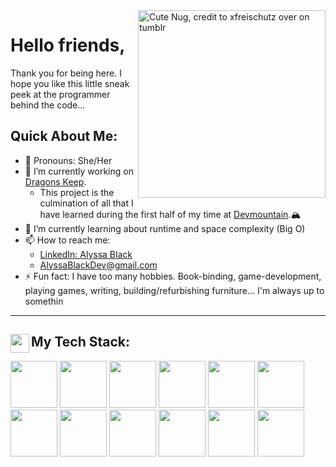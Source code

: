 <link rel="stylesheet" href="https://cdn.jsdelivr.net/gh/devicons/devicon@v2.15.1/devicon.min.css">


<img src="https://64.media.tumblr.com/a7f411e29d6a12835a7d00186a05b687/tumblr_nlszp7C39Q1qc8gdjo2_640.png" alt="Cute Nug, credit to xfreischutz over on tumblr" width="300" align="right" link="https://xfreischutz.tumblr.com/post/114647921017/transparent-nugs-o-feel-free-to-use-as-long-as">

# Hello friends,
Thank you for being here. I hope you like this little sneak peek at the programmer behind the code...


## Quick About Me:
- 🍄 Pronouns: She/Her
- 🐉 I’m currently working on [Dragons Keep](https://github.com/Bissle141/DragonsKeep).  
  - This project is the culmination of all that I have learned during the first half of my time at [Devmountain](https://devmountain.com).🏔
- 🌱 I’m currently learning about runtime and space complexity (Big O)
- 📫 How to reach me: 
  -  [LinkedIn: Alyssa Black](https://www.linkedin.com/in/alyssablackdev/)
  -  [AlyssaBlackDev@gmail.com](mailto:AlyssaBlackDev@gmail.com)
- ⚡ Fun fact: I have too many hobbies. Book-binding, game-development, playing games, writing, building/refurbishing furniture... I'm always up to somethin

<!-- ---

## My Coding Journey So Far:
A deeper dive into me... TBD-->

---
## My Tech Stack:  <img src="https://img.icons8.com/office/512/pancake.png" width="30" align="left">
<div>
<img src="https://lh3.googleusercontent.com/KheE8sKELwl1cWsbvGwKQCKddC2TnjJMWjldD8vm8ciM-RmVRk5tbDtI4iMmzBJ5dOkqxLcoIQRkVtV8ysVgV_Xk5poce_ZOAvGAsAfhPSENc3QWNvOs80QSLCEaIvk3stpeki8wYboIjbzwxRmiVKwVXGizgCj5YgQX0RkuWroTxJ9YsfFz6gaiQkJ8nSm2C7bfbU7TqMDMvryFZlyZRktgQg55mD7QkuzZIFeIKWpl1YPTkzlJ5NAvvYWbsYAzkyvTQbta7JL7N5OHPC3kmge_3TGkTB3H5Ph-B6S4Ninrgiwz39R3OslNpE4_7TaGWsvFDsNQ-RUF-iO92Evskp-LfkZ2PbAtqofIr-__iRpqY5nG_5EZ50HOO89pL1GRS9Z0KMtkDpYTszI284omDsws5Q-K0CNOnvCu5UplapJIkUP3GGDeFm9ump5SQyDhXPUz5gKLbW3euy81_-BfF9PAcNB5rFg_ijU123D5K1h1Dj6t6SsRBekEHCgjqupYxOggDRsffFf_AOfaDJVBFKJdzvAjeow8-PArttdkWKFcBtO8AQqr71yPxykD-ySX-ijAhRLe3qm04FM9GE6eLNZl6xIpELEDeCc0b6FJxsmLEppqvaLUEGy9f_x0Eatj1d2HflWIOXFVMrlw_My1M5S8eT9L-mZIPMIdKJgVgcJI0evvfOX5blmgfkit66YFkHLeWULWqF-NDWR1zkKCMpRrAZpw-UPzMmCE2VzRw8t-2lL7LZqjOQlycRzMe52jyHMnKKlDfjGPnw1clJ5VqPDKRFx4d-Y9bg-0ISxQhqzoYZup2H_D6JzT0t4b-BsLmyXrdTVXDl4N-A0uFcNuJv75s7KHpNF6Dzqdl8VHzlSjKHCqoDh5ZrDH4xSZUyx7NdOeVsLBIwUQYUQCKwJgQ21PmNA0HqcZ2Q9L6clkZyX1=s228-no?authuser=0" width="75px">
<img src="https://lh3.googleusercontent.com/0WFrF-8UEP0EmxgoER-45HfVk1DIwmKdr_k6-c5hLL-fevZ64huqaovCALQ3ltB2uMhOctxo2sNG2t-MdQhoqdhithBBDMJd4DIZeNiOmZlNFeDcdVq6aSFdHAlUtmIMrsZUFnWs7l1aGR2CKqevLEGlKgnMJpDn9dAlLfioz48tXFaQXoVSKymYQ1Ktx3cMTQPr5Q9O94H3ufVtmmP1wWMVVo0lU_v6YI0I0IycrYdh4bnC6lmGJG0zMdDNjhGy-4msgWgIrop_QB5W_dZE5iP-8H7qWwU2aJHsLkcb1EWvwogxghU3CdC9uRvP3-GmbwKqVun_mVrdn7dJDFUXdTt9rK-sV2015XWCYdMnl63cdx2xFXqrz9jVLQzhG-sG6hk1KVfWVWoZxR_czk7erD6UJkCgLbcwtykigjTAlfm7d64GHM2msFsTzCenhoTppJYJXm0P9JpoHX7G296bGL8FNpm9D9Rj4dkeFOcST8TN8TW8UEBuV8Nn3S-tlxgtPgaC0k5pwQlfpkTlAbIrbC4m8j1PEAiDUplGuLv8rZio0h0Eo28bQDyvIoSCOrhq6cWVSIsfKc8_u1g9jHdffUJNCi58ZmlMisgD5OGJHn5_iJGt89TW0PI6J4jHuIOmYPMKdwATOr_1LEw2GelENfr1TkPf5Da0Cetqav7BH3UjaaC0oJajC0BDGZJcX6ntaScjs2Nozx3DejPtjStklxCEKwoNbTgNQUhnRP4VNtmoT0CLIT_03FMJprLM5y_Lapy2OWUNwZTQHyYna0uuTaJdKPX1K6gIa5J6hsDUv3C5Oq45LyMXQ5roRoLs3CMK9oEnVrnInaEsnZfrZyKD63yC2uJb3PjeKawGCgOAkGh8GZu2YunRxPxldsyk9DG_QurAldTol7HmpV7SpC4GwnN31yC2dTw7YXyMkTbpQhT_=s228-no?authuser=0" width="75px">
<img src="https://lh3.googleusercontent.com/jEcNXI7-lT1uliE8_a4GR-xvl9H7CGn18G32rgdeJftDXn5t_IbRnb1fcYhMLut7jZ6JCzO9oIJNSfhHiiR2qj7HnnHHXV2ISSFmBXKS0Y01jQvtfu8we_sHqmT4t4g2CNGu87g-sY8iZtS2KeFgIIxcK4FLd-mHi031fVY2K1Q0NGRHJ85ferpfR_qVRYfhz_2_WtAHmT1jcFuXVYAZsLWPwLiZoOFaZHjtNMZUuvQGBXDMOzSfhd8D7sFPKAjtqmhF7tBMarVMQc14QkrZwlMmj5fp_aDFs87VRqYAi1wLoq-uCpDIgBgVSNlhBodqGqd9Wt70wKJlpfaUBEF27xjHOZTSeWPNbWZiv6RZW9bYPL0blgZQsdt4OhDMALo8behoi3viTXbol7x6cGJZmIf-x-Pcnm-Kq3I2u3uF1YJVAI3YqwS0y_nwIuQftCXsJsc08AZ1HN-3AkygrCaVXV7ERJUh7F4A9gDWIfCPl3jMzeO6jRjSanms-kvmFAQ2vFuhoQvX5uC32gE15YpFNkiBl2Vv3k-HNPnFbdKIVIbalUm9bAkd-7sD-rpjWSugCIkt-phjI5ELrlqmEp8ICqRvr1VlZBqwHdoc1szt_eBqT8egHO_uyip4LLAXrSwnfVoV1oamFawBqPoHunMQ0mYS_h6T9yglMb2ygFy3EIF7TzR-9d68HU8qqCopbQN0yFMd-Fi6h4yoYmymmZl_rscFr5DdgThGwJFUIHO5hMMHUS7lV66LBPFCTbj4i3F6mPT6U8J53Ny9uT6H4v_TLHEB_oAbf_VPwd6iEyZ38m_MqYA5w0SXQLSQaZY5nGJBpVAKxkFgXu_cT3LU5YPCJNWsetzrQ087T0hpF4QsXbgY1p7KK25KMnLS0Zkoa6fY5n_sX43c4bp9gNOvgJhspYj2EvKVO1ZibWeHWOS7bIKv=s228-no?authuser=0" width="75px">
<img src="https://lh3.googleusercontent.com/yFRuru5ai9GnAkc7IyyrPbhhpxy8WVaFh_9nfywf5wliNo641ZsGzyIdv2QhhnJxxCwlye4CYiRoW3pJIJQkC0odxagSdarNojtdazZvbW2zfmZaqvf0_UC_YoMi9XDAv1pR-nMTRZu0O-loyBCn5-j7AuffeV2-9ikoEiFRoTaYsXgFjsIwyOTrm8tJX8AUG2LI9OlgvZmYd0cNL-sZXBZyz2in8YXLmQu0epmLnJHFG6odFLUtvgpXJhGjiXsHjxIDXAhNovQ8XWFwIDYTA_4onF4MUSKGZvgn1VSYxnAz9rwfNt5Er_rK7Yj-8PsdvhQA46TTlnq4Jc7GOGXEphn9fMKDShrFcixYfmmurWLaoIktXcG2wVKTYwzYeB1KOe5z89pE8uH4aGgc-W0-V-0ysTjyK9kafXgHbIhfMliDJuFUvBnAwyL2GXZ-8wDZ2w80ih1Q5rrn2gcVJIgTOukf8hx9wCZQN45iOQGSsrnv7nQrMoQ9gSLj98NGbUqtdc6_4oe35_J1ZdKrrI7e5_Yb7WO462KU2FPHPEEqNBC5ffgE04teOGp33U8ju2OxLnukZWefirqxC9DGhF3IVCaXyANETosxpQ9G1W2tFZQa28ufJlDjTwSoGqSBHKuBguoovxItcaHyFq5kf2V1QLM-Rc-nWi6T-JPZQn4CmShLnLK0g3WZM2w77YHt1jNPZMm2BD1pi9kEYGCCB3MTCwCty4xpJ-Cf83Nr7j3L9A0jwbN4sa6ybSwKVWknCCv0J-wNASy-HeM5MQUrtErTN9xZk3e5GKK0oTO_Os1ZcXpp5-Vt9_aKuqLWNb6oaw9YK8dhOezcxwvARZZmD76zTEl29o-gwTx7cKUcfgW_vEw6R1eH7VEZWsaMXd3CkayD1OjsXiKElKLeeUlqx0WYmyni8SDOuGvP1w-xeg1QjjF-=s228-no?authuser=0" width="75px">
<img src="https://lh3.googleusercontent.com/pLZhTBUwkC-pMiz6QsCmgKJoKGkhATslZydF9Z3PBc8fRenB-aC-QAvoMcgpBJhggK7pAaGJETziQwhUqGRGvhKMszXNblG2kPVuIMQV0ZV7RhJrgb3s6cjo72QpKGqddGJasByOQPt5_dnMGaszw-ckg0wtlXpMUHLy_O53LHAbqOdvW6O3ZINzHaJWA50phvFDBrv-k8hOkR8djfLVEWVbietAB0OlCvZp_ZVToTXfJMdhg35hl42jmGKwNntjaPxoUTdvdHJ0W_mtLOUSjU_uSsxy3Qum9_l4X_8MLZQ_-5_qzOdTk7YjDJeRZzAlZPzm0FB-6welwihSE18bPJBfTPZwUaBLGygThER9LzXAlxxoe-UZQ5OKMj60sq0dRgzFtRxlDZUZFLq6QWM8BHJgQYI110d1cVEIruEuWAQdt5hKesJig3uc286tFcfmpHTm8Bly48OFKvuC5hAkPkgvLJIu_f4zimWEw3Vv0eXCf4nrwwkI6thRoEJ89cbpBgTW90uA2p8cIzOROYWO2AKD6iQAFAfo-ucEN6IIRZs7I-qhHc6ZOCp0otLPcSAyha3Fdy-zrS-egxzbecFdVfvtsbig6sIr0xmkNrIfsc9KenVHenywpJ1XV2Jaluw7MI5U7dz_f6IDK0PWxQIIahMwI_bXGG-zji33dB-MRXAYeeI34kJoBPT7itwUPThNf53upb2nOjw_BtBWGP45AvUUNVohWKoJVvpkuAcuSJ-vBPwkjiibLja0jViM6IdMGZeYVe95EbLK_IqM_ikpH5uXQQkhB6nI6_Xm0Q03M6-uqho0C1p9LWO_BgxqENUsZeftnJArKV2yGDSCflkoIDzzTDmMbJXZeySufOec70UpDpzygXPHusHFiZF7itwY0hrdmPRviRXxuAa5xQjyQqhfnQUE9Jjp3vliAMkfHlng=s228-no?authuser=0" width="75px">
<img src="https://lh3.googleusercontent.com/gyA515ythOKlzBDkbW4Ob7JpRj8-juTHVIxZ1-XMXGXDAlqMfoZkZZwJLGo28hvkjOo_jz_B0Vfvk3QhF0cknsqLzv7BYMMSdfCQJ-Ny-mljgJaXnMpsDMbKfwJeXvlgX5mBp7AnzNnYPmQhFn7amSo17xhL3R9EfQbFvTKu9VvjsC2B8nK8WBEIPOcVtX37sVSdavpaFiqVLwrd5K6f-c5A9nE_YwJ1hPHWD1FJEiYFuPUo8YH7QN5nV2_h8pElEQNR-0_oMkP9MRPiHP48ytlDn--eqXa3JKL6q1UXclKktyPxf2MAzPshbfQBA5oN0E80YLpzUrvCvMQwSGX1gEkW7QK-BWzOj6GGF1BbEEYECrQdw7lkPoGvFSTpcjvwQ34C3tCgi1E6k0FmN8QnU3Kqt7To2PgM2TfvbvBEMJAkLFLoFxOfjp3zwFYNWIBpCC3Onq_7EBEaTcwcD2tZqHOkNyipnbDj5c2RPpCSu5WpDxgS2Q1PaUJivmBLMCUVCQcGQdq0-96_M_PNAZNygTHu0s4TkPu5Go-k9vXTdn_rXg-7Jwx3VDrFrQ9kowMKbS-wNZZljKHbQPQDFeXYDOmQpJ5EjGoUaEbTLaJR9Fj_DrqUSR4zNGvg8JOp9_NSCrqcTx9y0crt4YphUCE5ienFtBULVqzOj3aKTPQfkJdckt2GiLTp3Kg9CARWOH2C_wxecutnUDPF-W32aFiqo3uELfT_g3jEJzYBdtx2zOExn-TB5navS-znrvHxFxYlmx4RHt2r7ozLDyiv7LMtyJ_JVXjkxRIjkTNkdqTJ7JDke0jTzGHI0aMeAaMzFVk2wbhrN8APmHG-Xt4LagyItmRBi6wZ2oXlttbWuhiJcnGJpn0vsDkw3pbZYYuTvf-euFm3s-uZ3dABOx-dkIO-5TJWI1gtQdR6N1FZF4IsaWGx=s228-no?authuser=0" width="75px">
<img src="https://lh3.googleusercontent.com/ZX11etEgrNEGxFaBGt0GRXGKYeTtDc6vDcLskSoDDSMIEwr7NyxrZ4_a-8gGTeC9txqQ8oeNZ0MUsvJt-HDL2T-8H53kgV4IXYOXphPG38_1HHINqgjx4qvBgnNWQi_C27Ckr-8LgjTcwPd22MEUhMTuiDTL0wi3zT3-FB-iAYAxOEJkRAjbpUG4dkXmqrbmDaEQMqB9ytoKrtU3jt4NTZ1dQ0VpnT5LbWFIeUvi1HLkzvjP838lOWBh9aNeOGwFMkUZN8ZC3T-8QuuIcFbBf6uCTkbMRv3m8w7byKAG6qs_hpKoy_s3fvNVstTSFL6wxa3xMvbU9IgEkyujb7HjAKJbHU5f3suCt14y0vEl4qKKXgJxHyyRmXn36qvic7Lh7uqVuaZIH7SWzU1itl3wKixSD4souGgRFXhLyqIKm2Y6OxzM9aAn1GjbJWkJI6LIbMV9_rHLuk7EJYuI8KWaqtMFaohcdz4eN18iRSQ3srM_NQlIsBI37PaT3JlRZa8z_Tv-S4EY_6xcgg1JuEk5zvU-F8OcIDCu8KI4rreT8A-O0IteW8swzrC0Gw-PB0mE-eeYSMMI6uRtt5VybgpAhvW_l9FeP5wBbp2JYLvehimINlIhlaz3DkBrK6PA8R1RESoR_eu5PytZrggXGEsOfDWc2n6OqN0zw1ncLmnsIBWxQpMCKu2pCnELD1zN3KMmIfLQIH62QGx8mr6qy3tMPOqdG8UjE8RYfbNWmTHeu8NvKS0n4BjoPxRG_1vUpR3UWP7f0qK2VVLziroQYlRPy5vtRNnizEqKRPh3VjvLAliC1A-Tu6Xse6ddeDTC8-z9smIW9EYSNsGbOS0roBWQugx-jhPJ4opklCvD7MI1Stp-pRKuXX4Vm6k-wd-zbMRvKWwGaNlwCvU8KtI5A7dUbHVXB11fozlOwWWLQK_7EWW3=s228-no?authuser=0" width="75px">
<img src="https://lh3.googleusercontent.com/4vGnqQsbMGwTjYcfNEoOf-t5IQutErN-49M-bpEVciSN9kQoiyOR3IReK6SdokHyh1hmsZLniei6Xb1HC3gxqUN7XrlwztLUXFbX794VUb1uxIsoA8whoShkiAJi2FMXzZqzPP999TT3VkTlxhfJ2WyeO_kEvZ03f7eTzTFFuwNtSezeihX-9-JLkobngAeo7GlbdRiAw6TEuc8JCGbWaSMCbIVH2Ajen8zxqotH5ztsQo_-XejyGPS3iStM_xmn53HruOi9Nkpm5Rc6yRT70QYdlwOspVlepz0st6sl4sHA7dc4jAx5or7FDt3fzu748yRjGPS2W8E835vY4TLjhvDKSjievtrU1SHUwqHgaXSeoPCGO9YzftVfJV2MCNxgSBv27AXuI3TnbnIjypSJov2uxgDrBMcgivJ439iwqYqaQla3lObvKvrnHGrofhXv7PIODkryiy_6xP9sYnHUK9SRJsHVF-dw2SQHqy5ybnKxhIR4rh01A1PTWkos_zb5D7cFP40Vn0nA5WzKyrjKgnX7_zH58iILxtWDmikzImdWRdKJJOIAMa4M3UfAwrLvTXpVRgd8keQ7hP6auK1PFh1vMZqy9mfLNmqbxGk7vEzrbIm4HM0vxZFo_FWvtOFManWMWYCWgMaTK-bLg5onJ8272cdg_hqrjM7y-ntq60INO78Z4cO8vW13DyJAIJR2YaQMCwE_lHIEXpdQh6wnhZ-iGjv6OSvDiL9998BnTGE7GEWQLlFolPsqfM6B6AxzWeNICjP2XZ7NRXcZDhsxRVSHjXbdXbp_olw9NAZ5-xCUXzywHaifWaqXVeg5wYgh_kIGX0BWjW7EnCKEfenaGm6Ih0AFydprMPpGATPARchS1lVlDbWHjdQJzq4p3WtChw7bZQpIKMsqr_IKqwmv12r-EIjENEAd1I-lMje24FwI=s228-no?authuser=0" width="75px">
<img src="https://lh3.googleusercontent.com/BOLR_riuJA8DZfJWreyIUETDugkCDIsjh7hhiAYUyQeuxyYj8US9vQ3U0IkTcE3J1DgTqLsoJ9-L9QF6pmuPADjJzs_GT-BWqauyol0ZLvQPT_zLhYhc6kSCEQ1BOr6an-JBcqBrRQ6eJXWDKD10cEQ9kHACHbs-n0IvzisAo2XQvf2XX7SMDOE40xcBrqUU7J0DnYS4lNAIR3C3_f7HTAa_BM4yMZipA7RaJRONsXBX10AJ0bRHhlYwqeaF1j-hGWCgXVxrjfNbhKphXiZSwrp5jA8ZoqUznli1xt3KoVlBxcQtfVewjp-SNZtLsKssOEzOLh7JcYIps0JyvUGWgozxMRYJ6fLkAie9TwcMfT0uzJEGvGXwuGhmsnZYRvxeS6LlJ8t5TRS6ohuJgUpq4Pe-Ky0OHBadwg5uZB4XNH_37x_VpxDxGOWhwrbR4VkG4yYhOoRrgPetKC0sVWIZ60LlhQJYrtRwYpKGlUSyOORNZ4CTaOcW572M0qoT35lNvfx3cVNvLe5yWmNzimFjnm1qssdgGCF2wuC13XZBXXzNo1m-WkwEjUy3NP4FJVpGcVz08Rdru0YRNmtqg4aZfIZN2IGJ1pH5jWMP1PR0fzJWbTn5Oow2gMAkEGu5p8sXE3xcmGH0_i3sCUY-S5eh6nXDHJRm7U7wzRuhvVTJ2QEDBOozgod_CYWfO6jEEt-aphNKSfkfc1Qu8UR7RqakZonw239eCPOOADwx6eVa06a6ZYlnP92WUtYXR_nWymjpZG_JkcFbJi3ilIU7l7CGZqxgw0mqHH9Pr-Msn6Jd2vITTqEU0LaC9Py8Sav1IAwkHMvoxVu2cXe4129yOpcKMyABwLwfCZnGkTulYrosjlWn0mX26yaLO2-wgkjD0KWanYALg6678Of12bw_4lErF6AKThFtaxvhPdsmNwyMetg2=s228-no?authuser=0" width="75px">
<img src="https://lh3.googleusercontent.com/RJFXZP6AdIis_HtrXh66DQl3DYixHw1IBvo3FXVx0hoDpH6EKODaqSuL6_QsnjnO0vUwGhbucyDT8YNMTE5g3yL3o_33fMk3pFAkJ9nQHzqZ99_XUtL7l0N9-_p0mWag61DTT_DpmNANOxQl6gYhtLVUgbgViIfrQjPxw5dRdmDn1xP7WYNkqKS9R3ut68Gn743d5jfCrOnSBEuYsm2RTXQ4NgMmoWONKENgrSJ6hbMs7yaEqX0A_cFyHkmdtw-7ZKNgMvMpQuu1I7eAHHkPpWMU9UeNBXi0EhvEJTMqkGJ1-KD-cFMFJ2I1YXHuros4kuGv4kxKKujk-vVUb457DQZPlCLFxZrccZHcbw80Xq1V2qEdbuSZHAATRwM3W_mt0ORCBdtowwLkcwHi1kRNV0kxhtvTgspP0p-wqrUipgNOfmd6MN2fS-L5BNFd9Gn6ZZE_Ct6_r-yOIMM3qjTCoRIy7K6g6aIZ1RHTEmWXwjdGeQVFDbtEvaLp0x_V2Pi8jnAT1WH6d9VIUuJ8g6S2IZlVs7xH54ozsggsED57DqjNlHW5hzqf0IQq2eWpXl2FCOdALCw-6pSmX3ElJ46eciHGPCKAgWzD49R2sAKHf274h-WO2dD1uy8jc-lMMr_NdF4wKG6LqemZugcm1rjxNniPoLXqAyXS7Ns06ZjWl3-qArGe9Tyw9uAiLcOtFbZiZjVVagNsaiDdMXUi0AgJ8z0l3mmEyJTrBdxUL9ek0EClgR16aN9ioBzotAZ6xdGSIUI7Um8o6JabT8xlc6Fs8_8GSfza5gm3rkPG8fHHKArJzqRupyas7AusX0hlNOVGN0gPCH6mXiz9_woOI7Y-oyq7RqzbXggAz3lRkZfZz-wsGCxZiKmMOgOlbKIv6vnxV-b_rQZ-aCGZxW5fJOILdBMQRYx3AgO8F5lGBuqW6ozS=s228-no?authuser=0" width="75px">
<img src="https://lh3.googleusercontent.com/r8_N0rPFXs4C6TIqI518F9Bpcc1v7SEaFKcdx-cHcxUiu9zT5KelcX37b3RYCSQ2eh-s6HrcpdAdTtirmWf9mbwmXj2Jm_vk659toj7P_LEhe5jDDTNy4h-v9SFX5un1vcNguvCL_Df4ISIM6HesvHypdJWlX5sY9i7IEpOGnMfqVxIAahD6hUDHjbTyHWX4OAKAqS9iwZ_4h1IlmMu9en8WeNccI4AUxCDEmv9LTRucSsA6BNxlkIM90S5kJUI12blZ5VfhhrQ6bkyY8ydMrBfTO7PdU4PemVy5gWUrGNc0eAY_mKpOeVkCkBi9hEIixEs8B16AdzaeJ2aZWKbk3R3DrXg9NhX6Z03Gtan0H9ivXDslN0DPZXtKf9lkRBfXA-edfYX-LZjT4n6DAeN9a8aK-7OktXKKQ6XbkB90WIP0rFesiHqVrn8kWiqGYrfOZMffTxoul6ClyoPQb2JMxMK32kcKzNHfCdgKxSzvd5-xbAk3YqwfhnrLwMD_LVz2WbU4pwtRb2tNGYE6aZjaYbPQfo1S_CF18dzIoulsH92QkHkMJSDx1Ckm0QZSrNwGr68gTILewcaT9VxI-OQYaKzrlzHWijhoGPFCznxivl2Dz9-4rILy2vFmtuQ7lRjxGROFl1Qx709cbA3x83Yaz1P40tJtrvXCTrw76hKctA_We5rYWRi-MVAqdFmyaq8-KuzEfBT-pTqPPO9THAnA1W1qb9ncEi9z3GYdhydG7R2dO2YJ6SN7OKr0W258jl1S3v1NNiaDVUd6HK33MqD1u43HcT-GrYStNwknIAnG4jCgqQBmXPNvDN88rhHs8b8oB0aPG-y-4TDxb-qAPI0FW1XKm9SwHoP94OKLjoB5tPoX5oyD4W2PNPqoRVN1ZX6WG2nR90rJD-VZjY4E8qW9zAoj-IfibsQphgGaoEAQHAUY=s228-no?authuser=0" width="75px">
<img src="https://lh3.googleusercontent.com/95tlCJIbCQLPHbRmR_HG1k5j17XMmraNad0QtSkHbnxtTIgSe0Hy1QowTOGmKC-99Ko2jAEyYuEWuSbGqfYmWmtgAd5-_qYxLTg6n6ZMZ6LnMIV5D9VqbhH3ZtS-mFxe2GEFOp6Tsre1L9WhVn7cLUMxzey6DyHH0OLkwmpHr1K9V0TQfUeSI4A8QqsC8jrBqzm_7QrRsE-BLXMfbm6qqvAPae9frmW-o7N-DSI4rerJTJIm2KzvY1srG5SZjcw5O2mq_fuEwGIR84x9oGXmpymsUvvtX56wukSANgX-fYRyJGnnbHDDrCrE5CL-00_JNkfSn_tot72xZNILvSJdvkm1rlY5MLE8pPRGTboAWeqJkoO4wIUdeURDeRg0deeht-ymNZ8B_5ytCbVOisUhXjS2_Cu40e54MAkBr9v4YQn48sQUE3kU38Ds5Be2oUdEN9nw4IIK48rinriB8aKN54fROzuc1FTsA2n9cd1TemK2U2JkorVknJvRK4G1Y4sn39llSe60RQ5IaiM4_MONmx1BMwfEHxSMesIraDlcYyl93AIus9pB473DtA7k00L9tFBUapMHDQ80DLe97DzJG4XVOxDBMn1JyLdt8e1sLtKoG80nKXgO46f2EzpU1psut9XchGnRlSasFzvDvMEaw-8pBF0zX9yYenCRSnBb9YKRFRiqNaDUmS6uXC4I-Yj2KJfJD3sjxtMfb6MyUbaYYMTdBs8fvujJJtgZ6zbk_zQO10iNkgniBGaVcaEQsHgFOd69DI0-qgdJ5ijDgV_Zi0YfYbACx3r9MwMvzlK938KArZyL2AJTEjFKyeheMc5168T_HPTSA1hpsDOU_2_bEYVzwSVz0g2zSU_bVi0gTP5y-aGPiyc-bgqMvO19SCsH16OyS0ypQUvH4DOrHs_xSqdW7awkN7p7QVk_bEAKdUdW=s228-no?authuser=0" width="75px">
</div>
